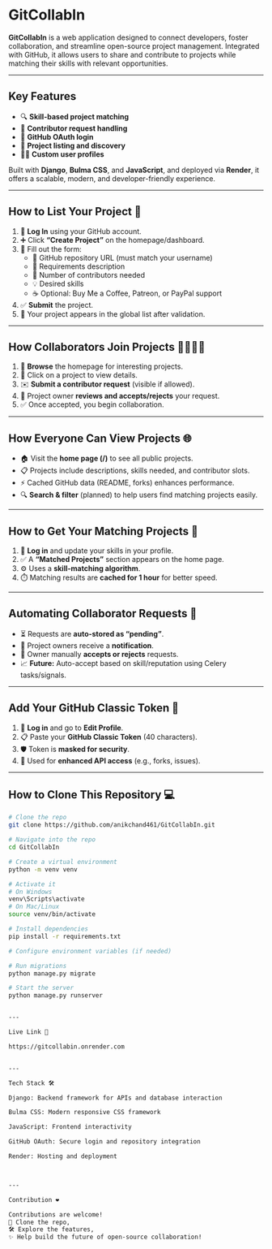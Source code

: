 # GitCollabIn

**GitCollabIn** is a web application designed to connect developers, foster collaboration, and streamline open-source project management. Integrated with GitHub, it allows users to share and contribute to projects while matching their skills with relevant opportunities.

---

## Key Features

- 🔍 **Skill-based project matching**  
- 🤝 **Contributor request handling**  
- 🔐 **GitHub OAuth login**  
- 🧭 **Project listing and discovery**  
- 🧑‍💻 **Custom user profiles**  

Built with **Django**, **Bulma CSS**, and **JavaScript**, and deployed via **Render**, it offers a scalable, modern, and developer-friendly experience.

---

## How to List Your Project 🚀

1. 🔐 **Log In** using your GitHub account.  
2. ➕ Click **“Create Project”** on the homepage/dashboard.  
3. 📝 Fill out the form:
   - 🔗 GitHub repository URL (must match your username)
   - 📄 Requirements description
   - 👥 Number of contributors needed
   - 💡 Desired skills
   - ☕ Optional: Buy Me a Coffee, Patreon, or PayPal support
4. ✅ **Submit** the project.  
5. 📌 Your project appears in the global list after validation.  

---

## How Collaborators Join Projects 👨‍💻👩‍💻

1. 🔎 **Browse** the homepage for interesting projects.  
2. 📘 Click on a project to view details.  
3. ✉️ **Submit a contributor request** (visible if allowed).  
4. 🧾 Project owner **reviews and accepts/rejects** your request.  
5. ✅ Once accepted, you begin collaboration.  

---

## How Everyone Can View Projects 🌐

- 🏠 Visit the **home page (/)** to see all public projects.  
- 📋 Projects include descriptions, skills needed, and contributor slots.  
- ⚡ Cached GitHub data (README, forks) enhances performance.  
- 🔍 **Search & filter** (planned) to help users find matching projects easily.  

---

## How to Get Your Matching Projects 🧠

1. 🔐 **Log in** and update your skills in your profile.  
2. ✅ A **“Matched Projects”** section appears on the home page.  
3. ⚙️ Uses a **skill-matching algorithm**.  
4. ⏱️ Matching results are **cached for 1 hour** for better speed.  

---

## Automating Collaborator Requests 🤖

- ⏳ Requests are **auto-stored as “pending”**.  
- 🔔 Project owners receive a **notification**.  
- 🧾 Owner manually **accepts or rejects** requests.  
- 📈 **Future:** Auto-accept based on skill/reputation using Celery tasks/signals.  

---

## Add Your GitHub Classic Token 🔑

1. 🔐 **Log in** and go to **Edit Profile**.  
2. 📋 Paste your **GitHub Classic Token** (40 characters).  
3. 🛡️ Token is **masked for security**.  
4. 🚀 Used for **enhanced API access** (e.g., forks, issues).  

---

## How to Clone This Repository 💻

```bash
# Clone the repo
git clone https://github.com/anikchand461/GitCollabIn.git

# Navigate into the repo
cd GitCollabIn

# Create a virtual environment
python -m venv venv

# Activate it
# On Windows
venv\Scripts\activate
# On Mac/Linux
source venv/bin/activate

# Install dependencies
pip install -r requirements.txt

# Configure environment variables (if needed)

# Run migrations
python manage.py migrate

# Start the server
python manage.py runserver


---

Live Link 🔗

https://gitcollabin.onrender.com


---

Tech Stack 🛠️

Django: Backend framework for APIs and database interaction

Bulma CSS: Modern responsive CSS framework

JavaScript: Frontend interactivity

GitHub OAuth: Secure login and repository integration

Render: Hosting and deployment



---

Contribution ❤️

Contributions are welcome!
🧪 Clone the repo,
🛠️ Explore the features,
✨ Help build the future of open-source collaboration!